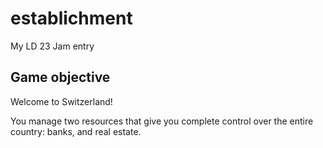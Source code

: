 establichment
=============

My LD 23 Jam entry

## Game objective

Welcome to Switzerland!

You manage two resources that give you complete control over the
entire country: banks, and real estate.
